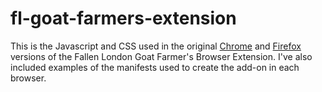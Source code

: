 # fl-goat-farmers-extension
This is the Javascript and CSS used in the original [Chrome](https://chrome.google.com/webstore/detail/fallen-london-goat-farmer/biefkddpeaninjbkipkgnncpdlbddkfl) and [Firefox](https://addons.mozilla.org/en-US/firefox/addon/fallen-london-goat-farmers-ext/?src=search) versions of the Fallen London Goat Farmer's Browser Extension. I've also included examples of the manifests used to create the add-on in each browser.
